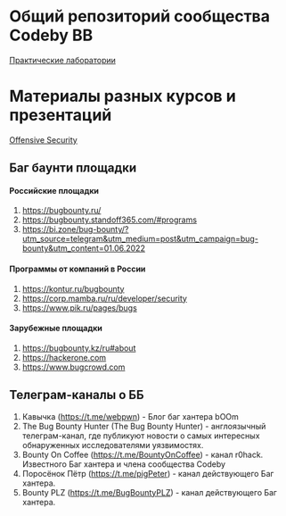 # Общий репозиторий сообщества Codeby BB

[Практические лаборатории](https://github.com/a-chernobrov/for_newby_in_bug_bounty/blob/main/practice/PRACTICE.md)


# Материалы разных курсов и презентаций

[Offensive Security](https://github.com/a-chernobrov/for_newby_in_bug_bounty/tree/main/practice/offensive%20security%20coures)


## Баг баунти площадки

#### Российские площадки

1. https://bugbounty.ru/
2. https://bugbounty.standoff365.com/#programs
3. https://bi.zone/bug-bounty/?utm_source=telegram&utm_medium=post&utm_campaign=bug-bounty&utm_content=01.06.2022


#### Программы от компаний в России

1. https://kontur.ru/bugbounty
2. https://corp.mamba.ru/ru/developer/security
3. https://www.pik.ru/pages/bugs

#### Зарубежные площадки

1. https://bugbounty.kz/ru#about
2. https://hackerone.com
3. https://www.bugcrowd.com

## Телеграм-каналы о ББ

1. Кавычка (https://t.me/webpwn) - Блог баг хантера bOOm
2. The Bug Bounty Hunter (The Bug Bounty Hunter) - англоязычный телеграм-канал, где публикуют новости о самых интересных обнаруженных исследователями уязвимостях.
3. Bounty On Coffee (https://t.me/BountyOnCoffee) - канал r0hack. Известного Баг хантера и члена сообщества Codeby
4. Поросёнок Пётр (https://t.me/pigPeter) - канал действующего Баг хантера.
5. Bounty PLZ (https://t.me/BugBountyPLZ) - канал действующего Баг хантера.

